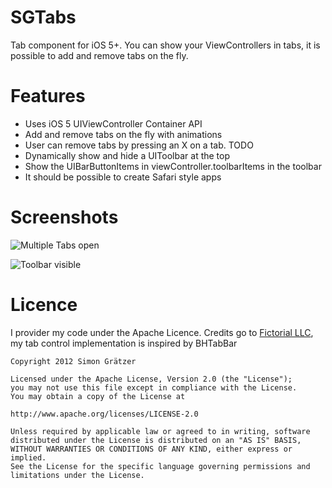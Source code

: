 # SGTabs

Tab component for iOS 5+. You can show your ViewControllers in tabs, it is possible to add and remove tabs on the fly.

# Features
- Uses iOS 5 UIViewController Container API
- Add and remove tabs on the fly with animations
- User can remove tabs by pressing an X on a tab. TODO
- Dynamically show and hide a UIToolbar at the top
- Show the UIBarButtonItems in viewController.toolbarItems in the toolbar
- It should be possible to create Safari style apps

# Screenshots

![Multiple Tabs open](https://github.com/graetzer/SGTabs/raw/master/screen.png "Multiple Tabs open")

![Toolbar visible](https://github.com/graetzer/SGTabs/raw/master/screen_Toolbar.png "A Toolbar with one element visible")



# Licence
I provider my code under the Apache Licence.
Credits go to [Fictorial LLC](https://github.com/fictorial/BHTabBar "BHTabBar Github"), my tab control implementation is inspired by BHTabBar


    Copyright 2012 Simon Grätzer
   
    Licensed under the Apache License, Version 2.0 (the "License");
    you may not use this file except in compliance with the License.
    You may obtain a copy of the License at
    
    http://www.apache.org/licenses/LICENSE-2.0
   
    Unless required by applicable law or agreed to in writing, software
    distributed under the License is distributed on an "AS IS" BASIS,
    WITHOUT WARRANTIES OR CONDITIONS OF ANY KIND, either express or implied.
    See the License for the specific language governing permissions and
    limitations under the License.